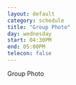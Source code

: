 ```yaml
---
layout: default
category: schedule
title: "Group Photo"
day: wednesday
start: 04:30PM
end: 05:00PM
telecon: false
---
```


Group Photo

